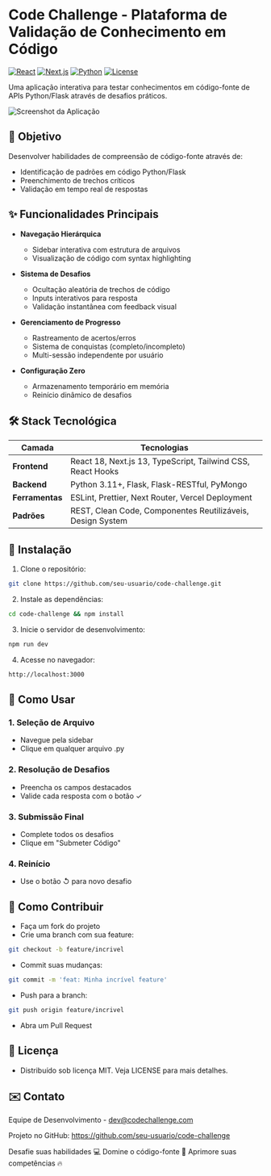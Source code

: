 # Code Challenge - Plataforma de Validação de Conhecimento em Código

[![React](https://img.shields.io/badge/React-18.2.0-blue)](https://react.dev/)
[![Next.js](https://img.shields.io/badge/Next.js-13.4.8-black)](https://nextjs.org/)
[![Python](https://img.shields.io/badge/Python-3.11+-yellow)](https://www.python.org/)
[![License](https://img.shields.io/badge/License-MIT-green)](https://opensource.org/licenses/MIT)

Uma aplicação interativa para testar conhecimentos em código-fonte de APIs Python/Flask através de desafios práticos.

![Screenshot da Aplicação](/public/screenshot.png) <!-- Adicione uma imagem real posteriormente -->

## 🎯 Objetivo

Desenvolver habilidades de compreensão de código-fonte através de:
- Identificação de padrões em código Python/Flask
- Preenchimento de trechos críticos
- Validação em tempo real de respostas

## ✨ Funcionalidades Principais

- **Navegação Hierárquica**
  - Sidebar interativa com estrutura de arquivos
  - Visualização de código com syntax highlighting

- **Sistema de Desafios**
  - Ocultação aleatória de trechos de código
  - Inputs interativos para resposta
  - Validação instantânea com feedback visual

- **Gerenciamento de Progresso**
  - Rastreamento de acertos/erros
  - Sistema de conquistas (completo/incompleto)
  - Multi-sessão independente por usuário

- **Configuração Zero**
  - Armazenamento temporário em memória
  - Reinício dinâmico de desafios

## 🛠 Stack Tecnológica

| Camada          | Tecnologias                                                                 |
|-----------------|-----------------------------------------------------------------------------|
| **Frontend**    | React 18, Next.js 13, TypeScript, Tailwind CSS, React Hooks                 |
| **Backend**     | Python 3.11+, Flask, Flask-RESTful, PyMongo                                 |
| **Ferramentas** | ESLint, Prettier, Next Router, Vercel Deployment                           |
| **Padrões**     | REST, Clean Code, Componentes Reutilizáveis, Design System                  |

## 🚀 Instalação

1. Clone o repositório:
```bash
git clone https://github.com/seu-usuario/code-challenge.git
```

2. Instale as dependências:

```bash
cd code-challenge && npm install
```

3. Inicie o servidor de desenvolvimento:

```bash
npm run dev
```

4. Acesse no navegador:
```bash
http://localhost:3000
```

## 📌 Como Usar

### 1. Seleção de Arquivo
- Navegue pela sidebar
- Clique em qualquer arquivo .py

### 2. Resolução de Desafios

- Preencha os campos destacados
- Valide cada resposta com o botão ✓

### 3. Submissão Final

- Complete todos os desafios
- Clique em "Submeter Código"

### 4. Reinício
- Use o botão ↺ para novo desafio

## 🤝 Como Contribuir
- Faça um fork do projeto
- Crie uma branch com sua feature:

```bash
git checkout -b feature/incrivel
```

- Commit suas mudanças:

```bash
git commit -m 'feat: Minha incrível feature'
```

- Push para a branch:

```bash
git push origin feature/incrivel
```

- Abra um Pull Request

## 📄 Licença
- Distribuído sob licença MIT. Veja LICENSE para mais detalhes.

## ✉️ Contato
Equipe de Desenvolvimento - dev@codechallenge.com

Projeto no GitHub: https://github.com/seu-usuario/code-challenge

Desafie suas habilidades 💻 Domine o código-fonte 🚀 Aprimore suas competências 🔥
